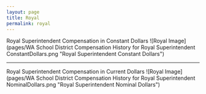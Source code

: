 ```yaml
---
layout: page
title: Royal
permalink: royal
---
```



Royal Superintendent Compensation in Constant Dollars
![Royal Image](pages/WA School District Compensation History for Royal Superintendent ConstantDollars.png "Royal Superintendent Constant Dollars")
___

Royal Superintendent Compensation in Current Dollars
![Royal Image](pages/WA School District Compensation History for Royal Superintendent NominalDollars.png "Royal Superintendent Nominal Dollars")